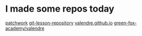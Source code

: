 # I made some repos today
[patchwork](https://github.com/valendre/patchwork)
[git-lesson-repository](https://github.com/valendre/git-lesson-repository)
[valendre.github.io](https://github.com/valendre?tab=repositories)
[green-fox-academy/valendre](https://github.com/green-fox-academy/valendre)
